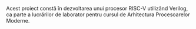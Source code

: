 Acest proiect constă în dezvoltarea unui procesor RISC-V utilizând Verilog, ca parte a lucrărilor de laborator pentru cursul de Arhitectura Procesoarelor Moderne.
                
